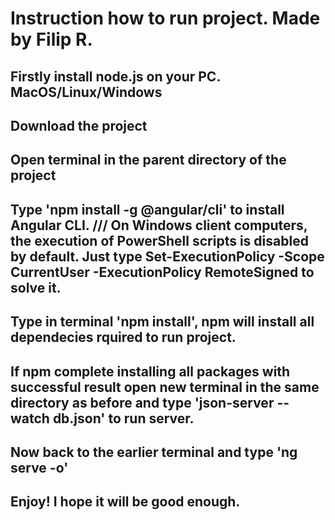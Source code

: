 # Instruction how to run project. Made by Filip R.
## Firstly install node.js on your PC. MacOS/Linux/Windows
## Download the project
## Open terminal in the parent directory of the project
## Type 'npm install -g @angular/cli' to install Angular CLI. /// On Windows client computers, the execution of PowerShell scripts is disabled by default. Just type Set-ExecutionPolicy -Scope CurrentUser -ExecutionPolicy RemoteSigned to solve it.
## Type in terminal 'npm install', npm will install all dependecies rquired to run project.
## If npm complete installing all packages with successful result open new terminal in the same directory as before and type 'json-server --watch db.json' to run server.
## Now back to the earlier terminal and type 'ng serve -o'
## Enjoy! I hope it will be good enough.


